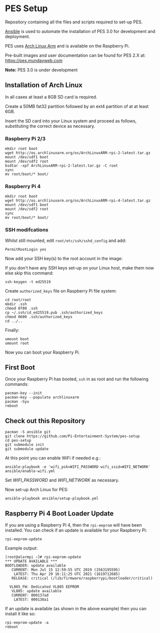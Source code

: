 # PES Setup

Repository containing all the files and scripts required to set-up PES.

[Ansible](https://www.ansible.com/) is used to automate the installation of PES 3.0 for development and deployment.

PES uses [Arch Linux Arm](https://archlinuxarm.org/) and is available on the Raspberry Pi.

Pre-built images and user documentation can be found for PES 2.X at: https://pes.mundayweb.com

**Note:** PES 3.0 is under development

## Installation of Arch Linux

In all cases at least a 8GB SD card is required.

Create a 50MB fat32 partition followed by an ext4 partition of at at least 6GB.

Insert the SD card into your Linux system and proceed as follows, substituting the correct device as necessary.

### Raspberry Pi 2/3

```
mkdir root boot
wget http://os.archlinuxarm.org/os/ArchLinuxARM-rpi-2-latest.tar.gz
mount /dev/sdf1 boot
mount /dev/sdf2 root
bsdtar -xpf ArchLinuxARM-rpi-2-latest.tar.gz -C root
sync
mv root/boot/* boot/
```

### Raspberry Pi 4

```
mkdir root boot
wget http://os.archlinuxarm.org/os/ArchLinuxARM-rpi-4-latest.tar.gz
mount /dev/sdf1 boot
mount /dev/sdf2 root
sync
mv root/boot/* boot/
```

### SSH modifcations

Whilst still mounted, edit `root/etc/ssh/sshd_config` and add:

```
PermitRootLogin yes
```

Now add your SSH key(s) to the root account in the image:

If you don't have any SSH keys set-up on your Linux host, make them now else skip this command:

```
ssh-keygen -t ed25519
```

Create `authorized_keys` file on Raspberry Pi file system:

```
cd root/root
mkdir .ssh
chmod 0700 .ssh
cp ~/.ssh/id_ed25519.pub .ssh/authorized_keys
chmod 0600 .ssh/authorized_keys
cd ../..
```

Finally:

```
umount boot
umount root
```

Now you can boot your Raspberry Pi.

## First Boot

Once your Raspberry Pi has booted, `ssh` in as root and run the following commands:

```
pacman-key --init
pacman-key --populate archlinuxarm
pacman -Syu
reboot
```

## Check out this Repository

```
pacman -S ansible git
git clone https://github.com/Pi-Entertainment-System/pes-setup
cd pes-setup
git submodule init
git submodule update
```

At this point you can enable WiFi if needed e.g.:

```
ansible-playbook -e 'wifi_psk=WIFI_PASSWORD wifi_ssid=WIFI_NETWORK' ansible/enable-wifi.yml
```

Set *WIFI_PASSWORD* and *WIFI_NETWORK* as necessary.

Now set-up Arch Linux for PES:

```
ansible-playbook ansible/setup-playbook.yml
```

## Raspberry Pi 4 Boot Loader Update

If you are using a Raspberry Pi 4, then the `rpi-eeprom` will have been installed. You can check if an update is available for your Raspberry Pi:

```
rpi-eeprom-update
```

Example output:

```
[root@alarmpi ~]# rpi-eeprom-update
*** UPDATE AVAILABLE ***
BOOTLOADER: update available
   CURRENT: Mon Jul 15 12:59:55 UTC 2019 (1563195595)
    LATEST: Thu Apr 29 16:11:25 UTC 2021 (1619712685)
   RELEASE: critical (/lib/firmware/raspberrypi/bootloader/critical)

  VL805_FW: Dedicated VL805 EEPROM
   VL805: update available
   CURRENT: 000137ad
    LATEST: 000138a1
```

If an update is available (as shown in the above example) then you can install it like so:

```
rpi-eeprom-update -a
reboot
```
